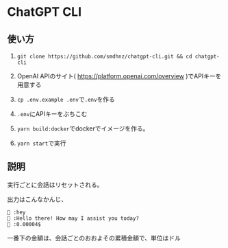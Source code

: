 # ChatGPT CLI

## 使い方

1. `git clone https://github.com/smdhnz/chatgpt-cli.git && cd chatgpt-cli`

1. OpenAI APIのサイト( https://platform.openai.com/overview )でAPIキーを用意する

1. `cp .env.example .env`で`.env`を作る

1. `.env`にAPIキーをぶちこむ

1. `yarn build:docker`でdockerでイメージを作る。

1. `yarn start`で実行

## 説明

実行ごとに会話はリセットされる。

出力はこんなかんじ、
```
🤔 :hey
🤖 :Hello there! How may I assist you today?
💸 :0.00004$
```

一番下の金額は、会話ごとのおおよその累積金額で、単位はドル
